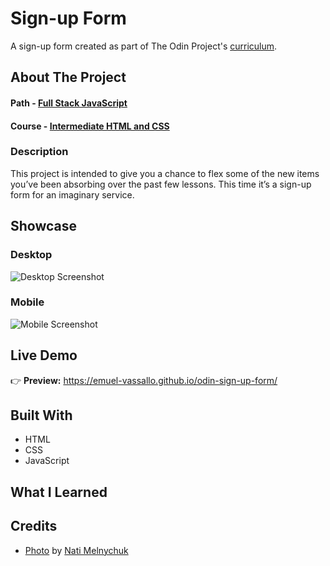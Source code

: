 # Sign-up Form

A sign-up form created as part of The Odin Project's [curriculum](https://www.theodinproject.com/lessons/node-path-intermediate-html-and-css-sign-up-form).

## About The Project

#### Path - [Full Stack JavaScript](https://www.theodinproject.com/paths/full-stack-javascript)

#### Course - [Intermediate HTML and CSS](https://www.theodinproject.com/paths/full-stack-javascript/courses/intermediate-html-and-css)

### Description

This project is intended to give you a chance to flex some of the new items you’ve been absorbing over the past few lessons. This time it’s a sign-up form for an imaginary service.

## Showcase

### Desktop

![Desktop Screenshot](images/screenshot-desktop)

### Mobile

![Mobile Screenshot](images/Screenshot-mobile)

## Live Demo

👉 **Preview:** https://emuel-vassallo.github.io/odin-sign-up-form/

## Built With

- HTML
- CSS
- JavaScript

## What I Learned

## Credits

- [Photo](https://unsplash.com/photos/1_-EHQhkI_4) by [Nati Melnychuk](https://unsplash.com/@natinati)

